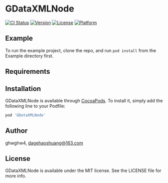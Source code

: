 # GDataXMLNode

[![CI Status](https://img.shields.io/travis/ghwghw4/GDataXMLNode.svg?style=flat)](https://travis-ci.org/ghwghw4/GDataXMLNode)
[![Version](https://img.shields.io/cocoapods/v/GDataXMLNode.svg?style=flat)](https://cocoapods.org/pods/GDataXMLNode)
[![License](https://img.shields.io/cocoapods/l/GDataXMLNode.svg?style=flat)](https://cocoapods.org/pods/GDataXMLNode)
[![Platform](https://img.shields.io/cocoapods/p/GDataXMLNode.svg?style=flat)](https://cocoapods.org/pods/GDataXMLNode)

## Example

To run the example project, clone the repo, and run `pod install` from the Example directory first.

## Requirements

## Installation

GDataXMLNode is available through [CocoaPods](https://cocoapods.org). To install
it, simply add the following line to your Podfile:

```ruby
pod 'GDataXMLNode'
```

## Author

ghwghw4, dagehaoshuang@163.com

## License

GDataXMLNode is available under the MIT license. See the LICENSE file for more info.
